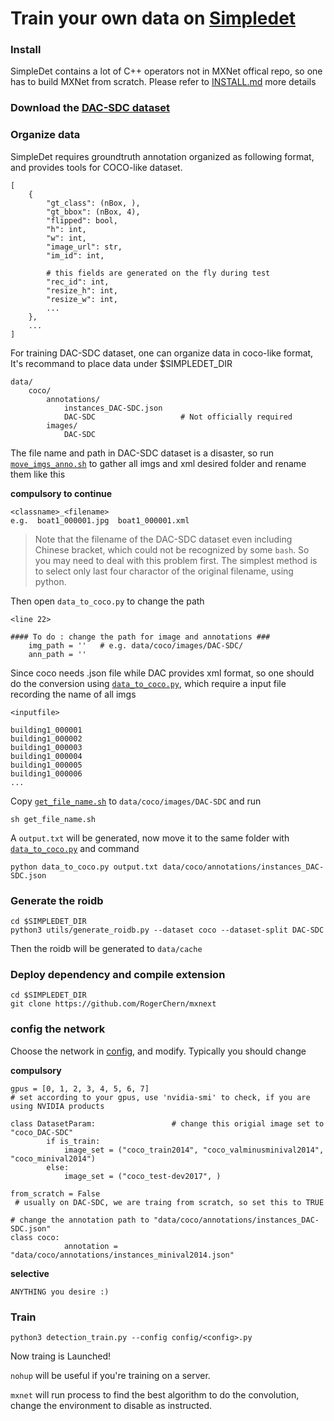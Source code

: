 # Train your own data on [Simpledet](https://github.com/TuSimple/simpledet)
### Install
SimpleDet contains a lot of C++ operators not in MXNet offical repo, so one has to build MXNet from scratch. Please refer to [INSTALL.md](https://github.com/TuSimple/simpledet/blob/master/doc/INSTALL.md) more details
### Download the [DAC-SDC dataset](https://pitt.app.box.com/s/756141768nn92cj0dkfbg6dan17c4h4q0)
### Organize data
SimpleDet requires groundtruth annotation organized as following format, and provides tools for COCO-like dataset. 
```
[
    {
        "gt_class": (nBox, ),
        "gt_bbox": (nBox, 4),
        "flipped": bool,
        "h": int,
        "w": int,
        "image_url": str,
        "im_id": int,
        
        # this fields are generated on the fly during test
        "rec_id": int,
        "resize_h": int,
        "resize_w": int,
        ...
    },
    ...
]
```
For training DAC-SDC dataset, one can organize data in coco-like format, It's recommand to place data under $SIMPLEDET_DIR
```
data/
    coco/
        annotations/
            instances_DAC-SDC.json
            DAC-SDC                   # Not officially required
        images/
            DAC-SDC
```
The file name and path in DAC-SDC dataset is a disaster, so run [`move_imgs_anno.sh`](https://github.com/wangyipengw1p/DAC-SDC-2019/tree/master/Simpledet/move_imgs_anno.sh) to gather all imgs and xml desired folder and rename them like this

**compulsory to continue**
```
<classname>_<filename>
e.g.  boat1_000001.jpg  boat1_000001.xml
```
> Note that the filename of the DAC-SDC dataset even including Chinese bracket, which could not be recognized by some `bash`. So you may need to deal with this problem first. The simplest method is to select only last four charactor of the original filename, using python.

Then  open `data_to_coco.py` to change the path
```
<line 22>

#### To do : change the path for image and annotations ###
	img_path = ''	# e.g. data/coco/images/DAC-SDC/
	ann_path = ''
```

Since coco needs .json file while DAC provides xml format, so one should do the conversion using [`data_to_coco.py`](https://github.com/wangyipengw1p/DAC-SDC-2019/blob/master/Simpledet/data_to_coco.py), which require a input file recording the name of all imgs
```
<inputfile>

building1_000001
building1_000002
building1_000003
building1_000004
building1_000005
building1_000006
...
```
Copy [`get_file_name.sh`](https://github.com/wangyipengw1p/DAC-SDC-2019/tree/master/Simpledet/get_file_name.sh) to `data/coco/images/DAC-SDC` and run
```
sh get_file_name.sh
```
A `output.txt` will be generated, now move it to the same folder with [`data_to_coco.py`](https://github.com/wangyipengw1p/DAC-SDC-2019/tree/master/Simpledet/data_to_coco.py) and command 
```
python data_to_coco.py output.txt data/coco/annotations/instances_DAC-SDC.json
```
### Generate the roidb
```
cd $SIMPLEDET_DIR
python3 utils/generate_roidb.py --dataset coco --dataset-split DAC-SDC
```
Then the roidb will be generated to `data/cache`
### Deploy dependency and compile extension
```
cd $SIMPLEDET_DIR
git clone https://github.com/RogerChern/mxnext
```
### config the network
Choose the network in [config](https://github.com/TuSimple/simpledet/tree/master/config), and modify. Typically you should change

**compulsory**
```
gpus = [0, 1, 2, 3, 4, 5, 6, 7]     
# set according to your gpus, use 'nvidia-smi' to check, if you are using NVIDIA products
```
```
class DatasetParam:                 # change this origial image set to "coco_DAC-SDC"
        if is_train:
            image_set = ("coco_train2014", "coco_valminusminival2014", "coco_minival2014")
        else:
            image_set = ("coco_test-dev2017", )
```
```
from_scratch = False              
 # usually on DAC-SDC, we are traing from scratch, so set this to TRUE
```
```
# change the annotation path to "data/coco/annotations/instances_DAC-SDC.json"
class coco:                         
            annotation = "data/coco/annotations/instances_minival2014.json"
```
**selective**
```
ANYTHING you desire :)
```
### Train
```
python3 detection_train.py --config config/<config>.py
```
Now traing is Launched!

`nohup` will be useful if you're training on a server.

`mxnet` will run process to find the best algorithm to do the convolution, change the environment to disable as instructed.



